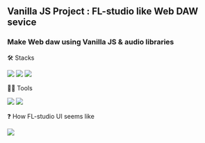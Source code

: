 
## Vanilla JS Project : FL-studio like Web DAW sevice
### Make Web daw using Vanilla JS & audio libraries


🛠️ Stacks
<div>
<img src="https://img.shields.io/badge/HTML-ff7f00?style=flat-square&logo=HTML5&logoColor=white"/>
<img src="https://img.shields.io/badge/CSS-0055FF?style=flat-square&logo=CSS3&logoColor=white"/>
<img src="https://img.shields.io/badge/Javascript-FFCA28?style=flat-square&logo=Javascript&logoColor=white"/>
<div/>

💪🏼 Tools 

 <img src="https://img.shields.io/badge/Visual Studio Code-007ACC?style=flat-square&logo=Visual Studio Code&logoColor=white"/> <img src="https://img.shields.io/badge/GitHub-181717?style=flat-square&logo=GitHub&logoColor=white"/> 

❓ How FL-studio UI seems like

<img src="https://www.image-line.com/fl-studio-learning/fl-studio-online-manual/html/img_shot/basics_interface.png">

